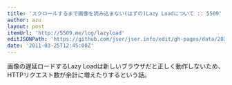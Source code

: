 ```yaml
---
title: 'スクロールするまで画像を読み込まない(はずの)Lazy Loadについて :: 5509'
author: azu
layout: post
itemUrl: 'http://5509.me/log/lazyload'
editJSONPath: 'https://github.com/jser/jser.info/edit/gh-pages/data/2011/03/index.json'
date: '2011-03-25T12:45:00Z'
---
```

画像の遅延ロードするLazy Loadは新しいブラウザだと正しく動作しないため、HTTPリクエスト数が余計に増えたりするという話。
